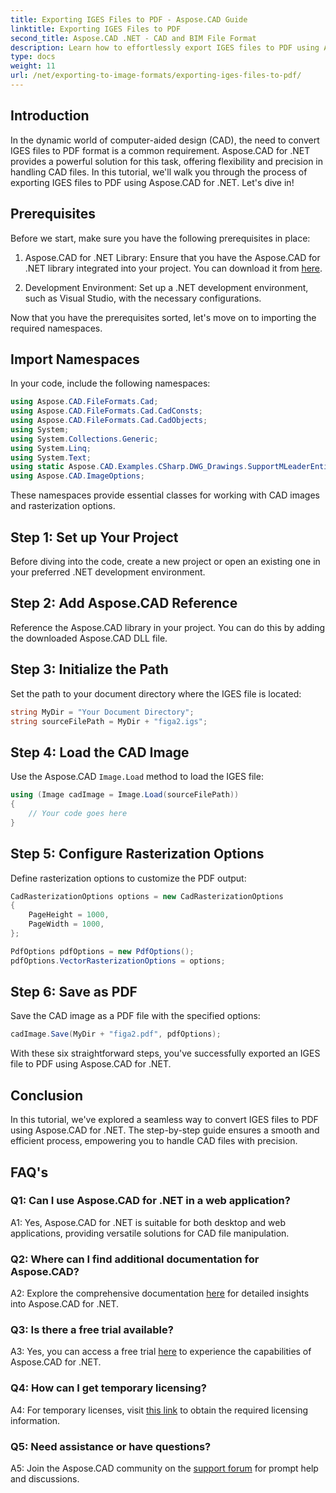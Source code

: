 ```yaml
---
title: Exporting IGES Files to PDF - Aspose.CAD Guide
linktitle: Exporting IGES Files to PDF
second_title: Aspose.CAD .NET - CAD and BIM File Format
description: Learn how to effortlessly export IGES files to PDF using Aspose.CAD for .NET. Follow our step-by-step guide for precise CAD file manipulation.
type: docs
weight: 11
url: /net/exporting-to-image-formats/exporting-iges-files-to-pdf/
---
```

## Introduction

In the dynamic world of computer-aided design (CAD), the need to convert IGES files to PDF format is a common requirement. Aspose.CAD for .NET provides a powerful solution for this task, offering flexibility and precision in handling CAD files. In this tutorial, we'll walk you through the process of exporting IGES files to PDF using Aspose.CAD for .NET. Let's dive in!

## Prerequisites

Before we start, make sure you have the following prerequisites in place:

1. Aspose.CAD for .NET Library: Ensure that you have the Aspose.CAD for .NET library integrated into your project. You can download it from [here](https://releases.aspose.com/cad/net/).

2. Development Environment: Set up a .NET development environment, such as Visual Studio, with the necessary configurations.

Now that you have the prerequisites sorted, let's move on to importing the required namespaces.

## Import Namespaces

In your code, include the following namespaces:

```csharp
using Aspose.CAD.FileFormats.Cad;
using Aspose.CAD.FileFormats.Cad.CadConsts;
using Aspose.CAD.FileFormats.Cad.CadObjects;
using System;
using System.Collections.Generic;
using System.Linq;
using System.Text;
using static Aspose.CAD.Examples.CSharp.DWG_Drawings.SupportMLeaderEntityForDWGFormat;
using Aspose.CAD.ImageOptions;
```

These namespaces provide essential classes for working with CAD images and rasterization options.

## Step 1: Set up Your Project

Before diving into the code, create a new project or open an existing one in your preferred .NET development environment.

## Step 2: Add Aspose.CAD Reference

Reference the Aspose.CAD library in your project. You can do this by adding the downloaded Aspose.CAD DLL file.

## Step 3: Initialize the Path

Set the path to your document directory where the IGES file is located:

```csharp
string MyDir = "Your Document Directory";
string sourceFilePath = MyDir + "figa2.igs";
```

## Step 4: Load the CAD Image

Use the Aspose.CAD `Image.Load` method to load the IGES file:

```csharp
using (Image cadImage = Image.Load(sourceFilePath))
{
    // Your code goes here
}
```

## Step 5: Configure Rasterization Options

Define rasterization options to customize the PDF output:

```csharp
CadRasterizationOptions options = new CadRasterizationOptions
{
    PageHeight = 1000,
    PageWidth = 1000,
};

PdfOptions pdfOptions = new PdfOptions();
pdfOptions.VectorRasterizationOptions = options;
```

## Step 6: Save as PDF

Save the CAD image as a PDF file with the specified options:

```csharp
cadImage.Save(MyDir + "figa2.pdf", pdfOptions);
```

With these six straightforward steps, you've successfully exported an IGES file to PDF using Aspose.CAD for .NET.

## Conclusion

In this tutorial, we've explored a seamless way to convert IGES files to PDF using Aspose.CAD for .NET. The step-by-step guide ensures a smooth and efficient process, empowering you to handle CAD files with precision.


## FAQ's

### Q1: Can I use Aspose.CAD for .NET in a web application?

A1: Yes, Aspose.CAD for .NET is suitable for both desktop and web applications, providing versatile solutions for CAD file manipulation.

### Q2: Where can I find additional documentation for Aspose.CAD?

A2: Explore the comprehensive documentation [here](https://reference.aspose.com/cad/net/) for detailed insights into Aspose.CAD for .NET.

### Q3: Is there a free trial available?

A3: Yes, you can access a free trial [here](https://releases.aspose.com/) to experience the capabilities of Aspose.CAD for .NET.

### Q4: How can I get temporary licensing?

A4: For temporary licenses, visit [this link](https://purchase.aspose.com/temporary-license/) to obtain the required licensing information.

### Q5: Need assistance or have questions?

A5: Join the Aspose.CAD community on the [support forum](https://forum.aspose.com/c/cad/19) for prompt help and discussions.
